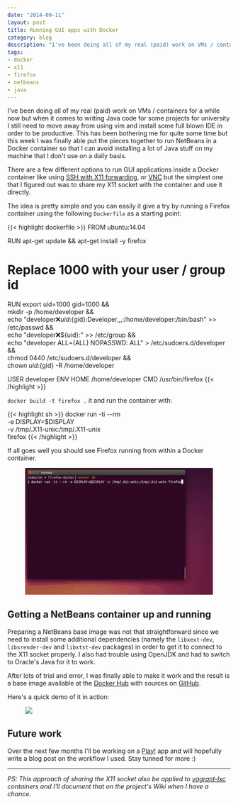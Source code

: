 ```yaml
---
date: "2014-09-11"
layout: post
title: Running GUI apps with Docker
category: blog
description: "I've been doing all of my real (paid) work on VMs / containers for a while now but when it comes to writing Java code..."
tags:
- docker
- x11
- firefox
- netbeans
- java
---
```


I've been doing all of my real (paid) work on VMs / containers for a while now but when it comes to writing Java code for some projects for university I still
need to move away from using vim and install some full blown IDE in order to be
productive. This has been bothering me for quite some time but this week I
was finally able put the pieces together to run NetBeans in a Docker container so that I can avoid
installing a lot of Java stuff on my machine that I don't use on a daily basis.

There are a few different options to run GUI applications inside a Docker
container like using [SSH with X11 forwarding](http://blog.docker.com/2013/07/docker-desktop-your-desktop-over-ssh-running-inside-of-a-docker-container/),
or [VNC](http://stackoverflow.com/a/16311264) but the simplest one that I
figured out was to share my X11 socket with the container and use it directly.

The idea is pretty simple and you can easily it give a try by running a Firefox
container using the following `Dockerfile` as a starting point:

{{< highlight dockerfile >}}
FROM ubuntu:14.04

RUN apt-get update && apt-get install -y firefox

# Replace 1000 with your user / group id
RUN export uid=1000 gid=1000 && \
    mkdir -p /home/developer && \
    echo "developer:x:${uid}:${gid}:Developer,,,:/home/developer:/bin/bash" >> /etc/passwd && \
    echo "developer:x:${uid}:" >> /etc/group && \
    echo "developer ALL=(ALL) NOPASSWD: ALL" > /etc/sudoers.d/developer && \
    chmod 0440 /etc/sudoers.d/developer && \
    chown ${uid}:${gid} -R /home/developer

USER developer
ENV HOME /home/developer
CMD /usr/bin/firefox
{{< /highlight >}}

`docker build -t firefox .` it and run the container with:

{{< highlight sh >}}
docker run -ti --rm \
       -e DISPLAY=$DISPLAY \
       -v /tmp/.X11-unix:/tmp/.X11-unix \
       firefox
{{< /highlight >}}

If all goes well you should see Firefox running from within a Docker container.

<figure class="center">
  <a href="/images/posts/2014-09-11/firefox-demo.gif"><img src="/images/posts/2014-09-11/firefox-demo.gif"></a>
</figure>

## Getting a NetBeans container up and running

Preparing a NetBeans base image was not that straightforward since we need to
install some additional dependencies (namely the `libxext-dev`, `libxrender-dev`
and `libxtst-dev` packages) in order to get it to connect to the X11 socket
properly. I also had trouble using OpenJDK and had to switch to Oracle's Java
for it to work.

After lots of trial and error, I was finally able to make it work and the result
is a base image available at the [Docker Hub](https://registry.hub.docker.com/u/fgrehm/netbeans/)
with sources on [GitHub](https://github.com/fgrehm/docker-netbeans).

Here's a quick demo of it in action:

<figure class="center">
  <a href="/images/posts/2014-09-11/firefox-demo.gif"><img src="/images/posts/2014-09-11/netbeans-demo.gif"></a>
</figure>

## Future work

Over the next few months I'll be working on a [Play!](https://www.playframework.com/)
app and will hopefully write a blog post on the workflow I used. Stay tunned for more :)

----------------------------------------

_PS: This approach of sharing the X11 socket also be applied to [vagrant-lxc](https://github.com/fgrehm/vagrant-lxc)
containers and I'll document that on the project's Wiki when I
have a chance._
